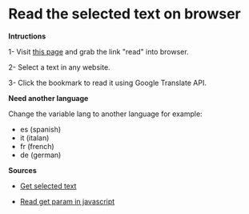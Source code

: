 # Read the selected text on browser

**Intructions**

1- Visit [this page](#) and grab the link "read" into browser.

2- Select a text in any website.

3- Click the bookmark to read it using Google Translate API.

**Need another language**

Change the variable lang to another language for example:

- es (spanish)
- it (italan)
- fr (french)
- de (german)

**Sources**

- [Get selected text](https://stackoverflow.com/questions/5379120/get-the-highlighted-selected-text)

- [Read get param in javascript](https://stackoverflow.com/questions/979975/how-to-get-the-value-from-the-get-parameters/979995)
